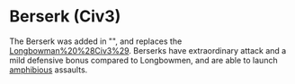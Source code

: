 # Berserk (Civ3)

The Berserk was added in "", and replaces the [Longbowman%20%28Civ3%29](Longbowman). Berserks have extraordinary attack and a mild defensive bonus compared to Longbowmen, and are able to launch [amphibious](amphibious) assaults.